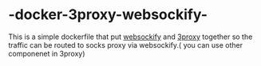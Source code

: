 # -docker-3proxy-websockify-
This is a simple dockerfile that put [websockify](https://github.com/novnc/websockify) and [3proxy](https://github.com/z3APA3A/3proxy) together so the traffic can be routed to socks proxy via websockify.( you can use other componenet in 3proxy)
